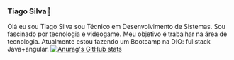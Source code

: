 ### Tiago Silva👋


Olá eu sou Tiago Silva sou Técnico em Desenvolvimento de Sistemas. Sou fascinado por tecnologia e videogame. Meu objetivo é trabalhar na área de tecnologia. Atualmente estou fazendo um Bootcamp na DIO:  fullstack Java+angular. 
[![Anurag's GitHub stats](https://github-readme-stats.vercel.app/api?username=tiagossylva)](https://github.com/tiagossylva/github-readme-stats&theme=dracula)



